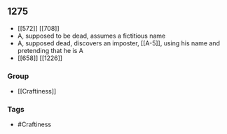 ## 1275
- [[572]] [[708]] 
- A, supposed to be dead, assumes a fictitious name
- A, supposed dead, discovers an imposter, [[A-5]], using his name and pretending that he is A
- [[658]] [[1226]] 


### Group
- [[Craftiness]]

### Tags
- #Craftiness

